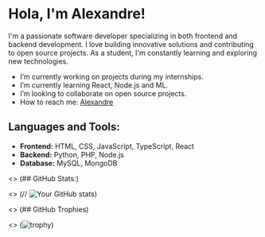 # Hola, I'm Alexandre!

I'm a passionate software developer specializing in both frontend and backend development. I love building innovative solutions and contributing to open source projects. As a student, I'm constantly learning and exploring new technologies.

-  I’m currently working on projects during my internships.
-  I’m currently learning React, Node.js and ML.
-  I’m looking to collaborate on open source projects.
-  How to reach me: [Alexandre](https://www.linkedin.com/in/alexandre-coll-kuhle/)

## Languages and Tools:

- **Frontend:** HTML, CSS, JavaScript, TypeScript, React
- **Backend:** Python, PHP, Node.js
- **Database:** MySQL, MongoDB

<> (## GitHub Stats:)

<> (// ![Your GitHub stats](https://github-readme-stats.vercel.app/api?username=AlexandreCK&show_icons=true&theme=radical))

<> (## GitHub Trophies)

<> (![trophy](https://github-profile-trophy.vercel.app/?username=AlexandreCK&theme=radical))
